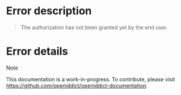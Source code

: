 # Error description

> The authorization has not been granted yet by the end user.

# Error details

> [!NOTE]
> This documentation is a work-in-progress. To contribute, please visit https://github.com/openiddict/openiddict-documentation.
